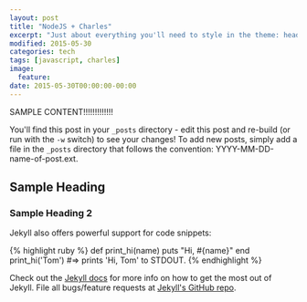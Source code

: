 ```yaml
---
layout: post
title: "NodeJS + Charles"
excerpt: "Just about everything you'll need to style in the theme: headings, paragraphs, blockquotes, tables, code blocks, and more."
modified: 2015-05-30
categories: tech
tags: [javascript, charles]
image:
  feature:
date: 2015-05-30T00:00:00-00:00
---
```


SAMPLE CONTENT!!!!!!!!!!!!!

You'll find this post in your `_posts` directory - edit this post and re-build (or run with the `-w` switch) to see your changes!
To add new posts, simply add a file in the `_posts` directory that follows the convention: YYYY-MM-DD-name-of-post.ext.

## Sample Heading

### Sample Heading 2

Jekyll also offers powerful support for code snippets:

{% highlight ruby %}
def print_hi(name)
  puts "Hi, #{name}"
end
print_hi('Tom')
#=> prints 'Hi, Tom' to STDOUT.
{% endhighlight %}

Check out the [Jekyll docs][jekyll] for more info on how to get the most out of Jekyll. File all bugs/feature requests at [Jekyll's GitHub repo][jekyll-gh].

[jekyll-gh]: https://github.com/jekyll/jekyll
[jekyll]:    http://jekyllrb.com

